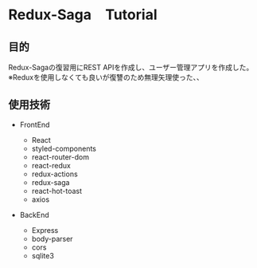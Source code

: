 # Redux-Saga　Tutorial

## 目的
Redux-Sagaの復習用にREST APIを作成し、ユーザー管理アプリを作成した。 
※Reduxを使用しなくても良いが復讐のため無理矢理使った、、

## 使用技術
- FrontEnd
    - React
    - styled-components
    - react-router-dom
    - react-redux
    - redux-actions
    - redux-saga
    - react-hot-toast
    - axios

- BackEnd
    - Express
    - body-parser
    - cors
    - sqlite3
